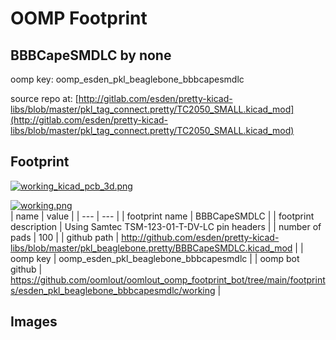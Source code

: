 # OOMP Footprint  
## BBBCapeSMDLC  by none  
  
oomp key: oomp_esden_pkl_beaglebone_bbbcapesmdlc  
  
source repo at: [http://gitlab.com/esden/pretty-kicad-libs/blob/master/pkl_tag_connect.pretty/TC2050_SMALL.kicad_mod](http://gitlab.com/esden/pretty-kicad-libs/blob/master/pkl_tag_connect.pretty/TC2050_SMALL.kicad_mod)  
## Footprint  
  
[![working_kicad_pcb_3d.png](working_kicad_pcb_3d_600.png)](working_kicad_pcb_3d.png)  
  
[![working.png](working_600.png)](working.png)  
| name | value | 
| --- | --- | 
| footprint name | BBBCapeSMDLC | 
| footprint description | Using Samtec TSM-123-01-T-DV-LC pin headers | 
| number of pads | 100 | 
| github path | http://github.com/esden/pretty-kicad-libs/blob/master/pkl_beaglebone.pretty/BBBCapeSMDLC.kicad_mod | 
| oomp key | oomp_esden_pkl_beaglebone_bbbcapesmdlc | 
| oomp bot github | https://github.com/oomlout/oomlout_oomp_footprint_bot/tree/main/footprints/esden_pkl_beaglebone_bbbcapesmdlc/working | 
## Images  
